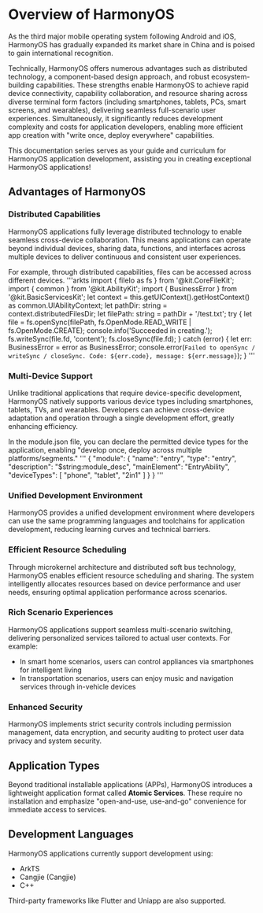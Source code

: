# Overview of HarmonyOS

As the third major mobile operating system following Android and iOS, HarmonyOS has gradually expanded its market share in China and is poised to gain international recognition.

Technically, HarmonyOS offers numerous advantages such as distributed technology, a component-based design approach, and robust ecosystem-building capabilities. These strengths enable HarmonyOS to achieve rapid device connectivity, capability collaboration, and resource sharing across diverse terminal form factors (including smartphones, tablets, PCs, smart screens, and wearables), delivering seamless full-scenario user experiences. Simultaneously, it significantly reduces development complexity and costs for application developers, enabling more efficient app creation with "write once, deploy everywhere" capabilities.

This documentation series serves as your guide and curriculum for HarmonyOS application development, assisting you in creating exceptional HarmonyOS applications!

## Advantages of HarmonyOS

### Distributed Capabilities

HarmonyOS applications fully leverage distributed technology to enable seamless cross-device collaboration. This means applications can operate beyond individual devices, sharing data, functions, and interfaces across multiple devices to deliver continuous and consistent user experiences.


For example, through distributed capabilities, files can be accessed across different devices.
'''arkts
import { fileIo as fs } from '@kit.CoreFileKit';
import { common } from '@kit.AbilityKit';
import { BusinessError } from '@kit.BasicServicesKit';
let context = this.getUIContext().getHostContext() as common.UIAbilityContext; 
let pathDir: string = context.distributedFilesDir;
let filePath: string = pathDir + '/test.txt';
try {
  let file = fs.openSync(filePath, fs.OpenMode.READ_WRITE | fs.OpenMode.CREATE);
  console.info('Succeeded in creating.');
  fs.writeSync(file.fd, 'content');
  fs.closeSync(file.fd);
} catch (error) {
  let err: BusinessError = error as BusinessError;
  console.error(`Failed to openSync / writeSync / closeSync. Code: ${err.code}, message: ${err.message}`);
} 
'''

### Multi-Device Support

Unlike traditional applications that require device-specific development, HarmonyOS natively supports various device types including smartphones, tablets, TVs, and wearables. Developers can achieve cross-device adaptation and operation through a single development effort, greatly enhancing efficiency.

In the module.json file, you can declare the permitted device types for the application, enabling "develop once, deploy across multiple platforms/segments."
'''
{
  "module": {
    "name": "entry",
    "type": "entry",
    "description": "$string:module_desc",
    "mainElement": "EntryAbility",
    "deviceTypes": [
      "phone",
      "tablet",
      "2in1"
    ]
  }
}
'''

### Unified Development Environment

HarmonyOS provides a unified development environment where developers can use the same programming languages and toolchains for application development, reducing learning curves and technical barriers.

### Efficient Resource Scheduling

Through microkernel architecture and distributed soft bus technology, HarmonyOS enables efficient resource scheduling and sharing. The system intelligently allocates resources based on device performance and user needs, ensuring optimal application performance across scenarios.

### Rich Scenario Experiences

HarmonyOS applications support seamless multi-scenario switching, delivering personalized services tailored to actual user contexts. For example:
- In smart home scenarios, users can control appliances via smartphones for intelligent living
- In transportation scenarios, users can enjoy music and navigation services through in-vehicle devices

### Enhanced Security

HarmonyOS implements strict security controls including permission management, data encryption, and security auditing to protect user data privacy and system security.

## Application Types

Beyond traditional installable applications (APPs), HarmonyOS introduces a lightweight application format called **Atomic Services**. These require no installation and emphasize "open-and-use, use-and-go" convenience for immediate access to services.

## Development Languages

HarmonyOS applications currently support development using:

* ArkTS
* Cangjie (Cangjie)
* C++

Third-party frameworks like Flutter and Uniapp are also supported.

